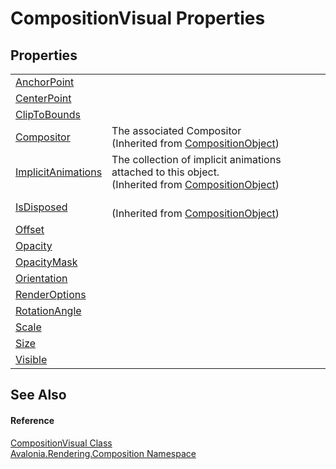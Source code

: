 # CompositionVisual Properties




## Properties
<table>
<tr>
<td><a href="P_Avalonia_Rendering_Composition_CompositionVisual_AnchorPoint">AnchorPoint</a></td>
<td> </td>
</tr>
<tr>
<td><a href="P_Avalonia_Rendering_Composition_CompositionVisual_CenterPoint">CenterPoint</a></td>
<td> </td>
</tr>
<tr>
<td><a href="P_Avalonia_Rendering_Composition_CompositionVisual_ClipToBounds">ClipToBounds</a></td>
<td> </td>
</tr>
<tr>
<td><a href="P_Avalonia_Rendering_Composition_CompositionObject_Compositor">Compositor</a></td>
<td>The associated Compositor<br />(Inherited from <a href="T_Avalonia_Rendering_Composition_CompositionObject">CompositionObject</a>)</td>
</tr>
<tr>
<td><a href="P_Avalonia_Rendering_Composition_CompositionObject_ImplicitAnimations">ImplicitAnimations</a></td>
<td>The collection of implicit animations attached to this object.<br />(Inherited from <a href="T_Avalonia_Rendering_Composition_CompositionObject">CompositionObject</a>)</td>
</tr>
<tr>
<td><a href="P_Avalonia_Rendering_Composition_CompositionObject_IsDisposed">IsDisposed</a></td>
<td><br />(Inherited from <a href="T_Avalonia_Rendering_Composition_CompositionObject">CompositionObject</a>)</td>
</tr>
<tr>
<td><a href="P_Avalonia_Rendering_Composition_CompositionVisual_Offset">Offset</a></td>
<td> </td>
</tr>
<tr>
<td><a href="P_Avalonia_Rendering_Composition_CompositionVisual_Opacity">Opacity</a></td>
<td> </td>
</tr>
<tr>
<td><a href="P_Avalonia_Rendering_Composition_CompositionVisual_OpacityMask">OpacityMask</a></td>
<td> </td>
</tr>
<tr>
<td><a href="P_Avalonia_Rendering_Composition_CompositionVisual_Orientation">Orientation</a></td>
<td> </td>
</tr>
<tr>
<td><a href="P_Avalonia_Rendering_Composition_CompositionVisual_RenderOptions">RenderOptions</a></td>
<td> </td>
</tr>
<tr>
<td><a href="P_Avalonia_Rendering_Composition_CompositionVisual_RotationAngle">RotationAngle</a></td>
<td> </td>
</tr>
<tr>
<td><a href="P_Avalonia_Rendering_Composition_CompositionVisual_Scale">Scale</a></td>
<td> </td>
</tr>
<tr>
<td><a href="P_Avalonia_Rendering_Composition_CompositionVisual_Size">Size</a></td>
<td> </td>
</tr>
<tr>
<td><a href="P_Avalonia_Rendering_Composition_CompositionVisual_Visible">Visible</a></td>
<td> </td>
</tr>
</table>

## See Also


#### Reference
<a href="T_Avalonia_Rendering_Composition_CompositionVisual">CompositionVisual Class</a>  
<a href="N_Avalonia_Rendering_Composition">Avalonia.Rendering.Composition Namespace</a>  

